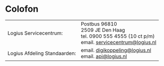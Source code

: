 # Colofon

| | |
|------------------------------|---------------------------------------------------------------------------------------------------------|
| Logius Servicecentrum:       | Postbus 96810 <br>2509 JE Den Haag<br>tel. 0900 555 4555 (10 ct p/m)<br>email. servicecentrum@logius.nl |
| Logius Afdeling Standaarden: | email. digikoppeling@logius.nl<br>email. api@logius.nl                                                 |
